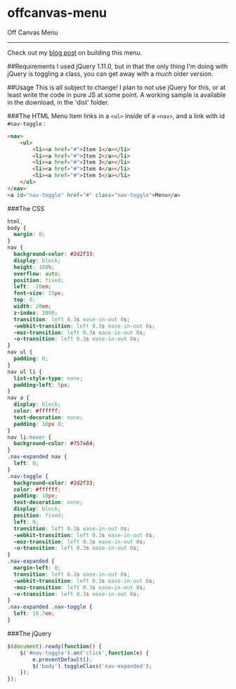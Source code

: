 offcanvas-menu
==============

Off Canvas Menu
___
Check out my [blog post](http://markrabey.com/blog/2014/04/13/off-canvas-navigation/) on building this menu.

##Requirements
I used jQuery 1.11.0, but in that the only thing I'm doing with jQuery is toggling a class, you can get away with a _much_ older version.

##Usage
This is all subject to change! I plan to not use jQuery for this, or at least write the code in pure JS at some point.
A working sample is available in the download, in the 'dist' folder.

###The HTML
Menu Item links in a `<ul>` inside of a `<nav>`, and a link with id `#nav-toggle` :
```html
<nav>
	<ul>
		<li><a href="#">Item 1</a></li>
		<li><a href="#">Item 2</a></li>
		<li><a href="#">Item 3</a></li>
		<li><a href="#">Item 4</a></li>
		<li><a href="#">Item 5</a></li>
	</ul>
</nav>
<a id="nav-toggle" href="#" class="nav-toggle">Menu</a>
```
###The CSS
```css
html,
body {
  margin: 0;
}
nav {
  background-color: #2d2f33;
  display: block;
  height: 100%;
  overflow: auto;
  position: fixed;
  left: -20em;
  font-size: 15px;
  top: 0;
  width: 20em;
  z-index: 2000;
  transition: left 0.3s ease-in-out 0s;
  -webkit-transition: left 0.3s ease-in-out 0s;
  -moz-transition: left 0.3s ease-in-out 0s;
  -o-transition: left 0.3s ease-in-out 0s;
}
nav ul {
  padding: 0;
}
nav ul li {
  list-style-type: none;
  padding-left: 5px;
}
nav a {
  display: block;
  color: #ffffff;
  text-decoration: none;
  padding: 10px 0;
}
nav li:hover {
  background-color: #757a84;
}
.nav-expanded nav {
  left: 0;
}
.nav-toggle {
  background-color: #2d2f33;
  color: #ffffff;
  padding: 10px;
  text-decoration: none;
  display: block;
  position: fixed;
  left: 0;
  transition: left 0.3s ease-in-out 0s;
  -webkit-transition: left 0.3s ease-in-out 0s;
  -moz-transition: left 0.3s ease-in-out 0s;
  -o-transition: left 0.3s ease-in-out 0s;
}
.nav-expanded {
  margin-left: 0;
  transition: left 0.3s ease-in-out 0s;
  -webkit-transition: left 0.3s ease-in-out 0s;
  -moz-transition: left 0.3s ease-in-out 0s;
  -o-transition: left 0.3s ease-in-out 0s;
}
.nav-expanded .nav-toggle {
  left: 18.7em;
}
```
###The jQuery
```javascript
$(document).ready(function() {
	$('#nav-toggle').on('click',function(e) {
		e.preventDefault();
		$('body').toggleClass('nav-expanded');
	});
});
```
